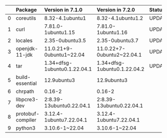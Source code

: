 <!-- markdown-link-check-disable -->

|    | Package           | Version in 7.1.0             | Version in 7.2.0             | Status   |
|---:|:------------------|:-----------------------------|:-----------------------------|:---------|
|  0 | coreutils         | 8.32-4.1ubuntu1              | 8.32-4.1ubuntu1.2            | UPDATED  |
|  1 | curl              | 7.81.0-1ubuntu1.15           | 7.81.0-1ubuntu1.16           | UPDATED  |
|  2 | locales           | 2.35-0ubuntu3.5              | 2.35-0ubuntu3.7              | UPDATED  |
|  3 | openjdk-11-jdk    | 11.0.21+9-0ubuntu1~22.04     | 11.0.22+7-0ubuntu2~22.04.1   | UPDATED  |
|  4 | tar               | 1.34+dfsg-1ubuntu0.1.22.04.1 | 1.34+dfsg-1ubuntu0.1.22.04.2 | UPDATED  |
|  5 | build-essential   | 12.9ubuntu3                  | 12.9ubuntu3                  |          |
|  6 | chrpath           | 0.16-2                       | 0.16-2                       |          |
|  7 | libpcre3-dev      | 2:8.39-13ubuntu0.22.04.1     | 2:8.39-13ubuntu0.22.04.1     |          |
|  8 | protobuf-compiler | 3.12.4-1ubuntu7.22.04.1      | 3.12.4-1ubuntu7.22.04.1      |          |
|  9 | python3           | 3.10.6-1~22.04               | 3.10.6-1~22.04               |          |